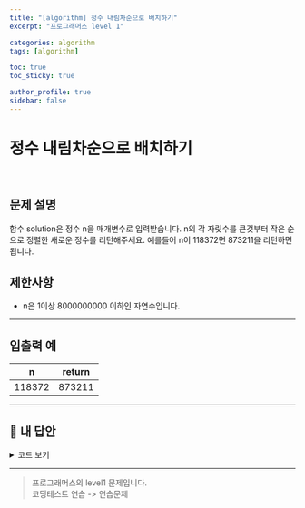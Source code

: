 ```yaml
---
title: "[algorithm] 정수 내림차순으로 배치하기"
excerpt: "프로그래머스 level 1"

categories: algorithm
tags: [algorithm]

toc: true
toc_sticky: true

author_profile: true
sidebar: false
---
```


# 정수 내림차순으로 배치하기

<br/>

## 문제 설명

함수 solution은 정수 n을 매개변수로 입력받습니다. n의 각 자릿수를 큰것부터 작은 순으로 정렬한 새로운 정수를 리턴해주세요. 예를들어 n이 118372면 873211을 리턴하면 됩니다.

## 제한사항

- n은 1이상 8000000000 이하인 자연수입니다.

---

## 입출력 예

|   n    | return |
| :----: | :----: |
| 118372 | 873211 |

---

## 🐤 내 답안

<details>
<summary>코드 보기</summary>
<div markdown="1">

```js
function solution(n) {
  var arrN = n.toString().split("");
  var resortN = arrN.sort().reverse();
  var answer = Number(resortN.join(""));
  return answer;
}
```

</div>
</details>

---

> 프로그래머스의 level1 문제입니다.<br />
> 코딩테스트 연습 -> 연습문제
